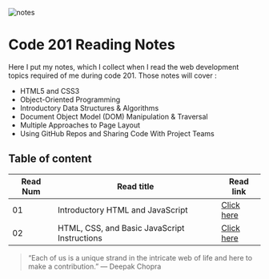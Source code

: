 ![notes](assets/image5.png)

# Code 201 Reading Notes

Here I put my notes, which I collect when I read the web development topics required of me during code 201.
Those notes will cover :
- HTML5 and CSS3
- Object-Oriented Programming
- Introductory Data Structures & Algorithms
- Document Object Model (DOM) Manipulation & Traversal
- Multiple Approaches to Page Layout
- Using GitHub Repos and Sharing Code With Project Teams


## Table of content

Read Num | Read title | Read link
------------ | ------------- | --------------
01 | Introductory HTML and JavaScript | [Click here](https://abdallahsafi.github.io/reading-notes/class-01)
02 | HTML, CSS, and Basic JavaScript Instructions | [Click here](https://abdallahsafi.github.io/reading-notes/class-02)



> “Each of us is a unique strand in the intricate web of life and here to make a contribution.”
> ― Deepak Chopra


